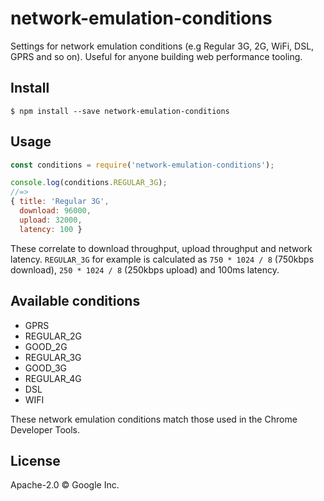 # network-emulation-conditions

Settings for network emulation conditions (e.g Regular 3G, 2G, WiFi, DSL, GPRS and so on). Useful for 
anyone building web performance tooling.

## Install

```
$ npm install --save network-emulation-conditions
```

## Usage

```js
const conditions = require('network-emulation-conditions');

console.log(conditions.REGULAR_3G);
//=>
{ title: 'Regular 3G',
  download: 96000,
  upload: 32000,
  latency: 100 }
```

These correlate to download throughput, upload throughput and network latency. `REGULAR_3G`
for example is calculated as `750 * 1024 / 8` (750kbps download), `250 * 1024 / 8` (250kbps upload)
and 100ms latency.

## Available conditions

* GPRS
* REGULAR_2G
* GOOD_2G
* REGULAR_3G
* GOOD_3G
* REGULAR_4G
* DSL
* WIFI

These network emulation conditions match those used in the Chrome Developer Tools.

## License

Apache-2.0 © Google Inc.